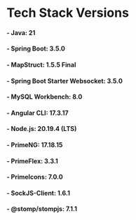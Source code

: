 # Tech Stack Versions

#### \- Java: 21

#### \- Spring Boot: 3.5.0

#### \- MapStruct: 1.5.5 Final

#### \- Spring Boot Starter Websocket: 3.5.0

#### \- MySQL Workbench: 8.0

#### \- Angular CLI: 17.3.17

#### \- Node.js: 20.19.4 (LTS)

#### \- PrimeNG: 17.18.15

#### \- PrimeFlex: 3.3.1

#### \- PrimeIcons: 7.0.0

#### \- SockJS-Client: 1.6.1

#### \- @stomp/stompjs: 7.1.1

